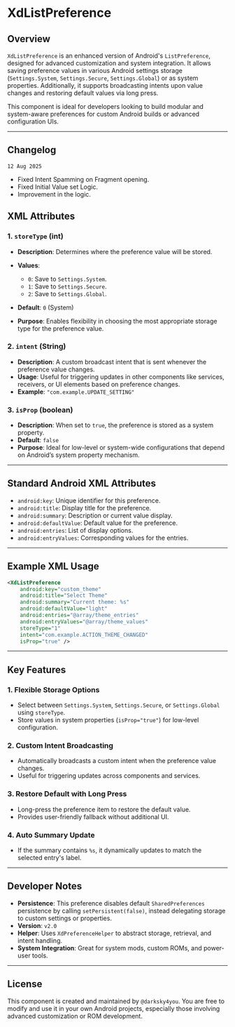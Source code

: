 
# XdListPreference

## Overview

`XdListPreference` is an enhanced version of Android's `ListPreference`, designed for advanced customization and system integration. It allows saving preference values in various Android settings storage (`Settings.System`, `Settings.Secure`, `Settings.Global`) or as system properties. Additionally, it supports broadcasting intents upon value changes and restoring default values via long press.

This component is ideal for developers looking to build modular and system-aware preferences for custom Android builds or advanced configuration UIs.

---
## Changelog

`12 Aug 2025`
* Fixed Intent Spamming on Fragment opening.
* Fixed Initial Value set Logic.
* Improvement in the logic.

## XML Attributes

### 1. `storeType` (int)

* **Description**: Determines where the preference value will be stored.
* **Values**:

  * `0`: Save to `Settings.System`.
  * `1`: Save to `Settings.Secure`.
  * `2`: Save to `Settings.Global`.
* **Default**: `0` (System)
* **Purpose**: Enables flexibility in choosing the most appropriate storage type for the preference value.

### 2. `intent` (String)

* **Description**: A custom broadcast intent that is sent whenever the preference value changes.
* **Usage**: Useful for triggering updates in other components like services, receivers, or UI elements based on preference changes.
* **Example**: `"com.example.UPDATE_SETTING"`

### 3. `isProp` (boolean)

* **Description**: When set to `true`, the preference is stored as a system property.
* **Default**: `false`
* **Purpose**: Ideal for low-level or system-wide configurations that depend on Android’s system property mechanism.

---

## Standard Android XML Attributes

* `android:key`: Unique identifier for this preference.
* `android:title`: Display title for the preference.
* `android:summary`: Description or current value display.
* `android:defaultValue`: Default value for the preference.
* `android:entries`: List of display options.
* `android:entryValues`: Corresponding values for the entries.

---

## Example XML Usage

```xml
<XdListPreference
    android:key="custom_theme"
    android:title="Select Theme"
    android:summary="Current theme: %s"
    android:defaultValue="light"
    android:entries="@array/theme_entries"
    android:entryValues="@array/theme_values"
    storeType="1"
    intent="com.example.ACTION_THEME_CHANGED"
    isProp="true" />
```

---

## Key Features

### 1. **Flexible Storage Options**

* Select between `Settings.System`, `Settings.Secure`, or `Settings.Global` using `storeType`.
* Store values in system properties (`isProp="true"`) for low-level configuration.

### 2. **Custom Intent Broadcasting**

* Automatically broadcasts a custom intent when the preference value changes.
* Useful for triggering updates across components and services.

### 3. **Restore Default with Long Press**

* Long-press the preference item to restore the default value.
* Provides user-friendly fallback without additional UI.

### 4. **Auto Summary Update**

* If the summary contains `%s`, it dynamically updates to match the selected entry's label.

---

## Developer Notes

* **Persistence**: This preference disables default `SharedPreferences` persistence by calling `setPersistent(false)`, instead delegating storage to custom settings or properties.
* **Version**: `v2.0`
* **Helper**: Uses `XdPreferenceHelper` to abstract storage, retrieval, and intent handling.
* **System Integration**: Great for system mods, custom ROMs, and power-user tools.

---

## License

This component is created and maintained by `@darksky4you`. You are free to modify and use it in your own Android projects, especially those involving advanced customization or ROM development.